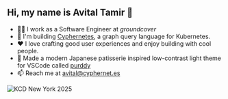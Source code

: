 ## Hi, my name is Avital Tamir 👋

- 👨‍💻 I work as a Software Engineer at *groundcover*
- 👷 I'm building [Cyphernetes](https://github.com/AvitalTamir/cyphernetes), a graph query language for Kubernetes.
- ❤️ I love crafting good user experiences and enjoy building with cool people.
- 🧁 Made a modern Japanese patisserie inspired low-contrast light theme for VSCode called [purddy](https://marketplace.visualstudio.com/items?itemName=Cyphernetes.purddy)
- 📫 Reach me at [avital@cyphernet.es](mailto:avital@cyphernet.es)

![KCD New York 2025](https://github.com/user-attachments/assets/670c9c92-3a0b-4d3f-b599-fd56120e3aa1)
